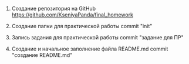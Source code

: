
1. Создание репозитория на GitHub 
https://github.com/KseniyaPanda/final_homework

2. Создание папки для практической работы 
commit "init"

3. Запись задания для практической работы
commit "задание для ПР"

4. Создание и начальное заполнение файла README.md
commit "создание README.md"

